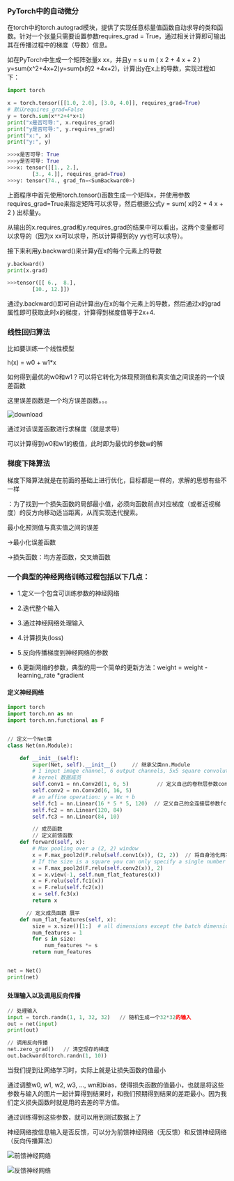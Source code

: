 ### PyTorch中的自动微分

在torch中的torch.autograd模块，提供了实现任意标量值函数自动求导的类和函数。针对一个张量只需要设置参数requires_grad = True，通过相关计算即可输出其在传播过程中的梯度（导数）信息。

如在PyTorch中生成一个矩阵张量x xx，并且y = s u m ( x 2 + 4 x + 2 ) y=sum(x^2+4x+2)y=sum(x的2 +4x+2)，计算出y在x上的导数，实现过程如下：

```python
import torch

x = torch.tensor([[1.0, 2.0], [3.0, 4.0]], requires_grad=True)
# 默认requires_grad=False
y = torch.sum(x**2+4*x+1)
print("x是否可导:", x.requires_grad)
print("y是否可导:", y.requires_grad)
print("x:", x)
print("y:", y)

>>>x是否可导: True
>>>y是否可导: True
>>>x: tensor([[1., 2.],
        [3., 4.]], requires_grad=True)
>>>y: tensor(74., grad_fn=<SumBackward0>)
```

上面程序中首先使用torch.tensor()函数生成一个矩阵x，并使用参数requires_grad=True来指定矩阵可以求导，然后根据公式y = sum( x的2 + 4 x + 2 ) 出标量y。

从输出的x.requires_grad和y.requires_grad的结果中可以看出，这两个变量都可以求导的（因为x xx可以求导，所以计算得到的y yy也可以求导）。

接下来利用y.backward()来计算y在x的每个元素上的导数

```python
y.backward()
print(x.grad)

>>>tensor([[ 6.,  8.],
        [10., 12.]])
```

通过y.backward()即可自动计算出y在x的每个元素上的导数，然后通过x的grad属性即可获取此时x的梯度，计算得到梯度值等于2x+4.




### 线性回归算法

比如要训练一个线性模型

h(x) = w0 + w1*x

如何得到最优的w0和w1？可以将它转化为体现预测值和真实值之间误差的一个误差函数

这里误差函数是一个均方误差函数。。。

![download](/Users/zhangkuang/Documents/College/2022term/深度学习/pic/download.png)



通过对该误差函数进行求梯度（就是求导）

可以计算得到w0和w1的极值，此时即为最优的参数w的解



### 梯度下降算法

梯度下降算法就是在前面的基础上进行优化，目标都是一样的，求解的思想有些不一样

：为了找到一个损失函数的局部最小值，必须向函数前点对应梯度（或者近视梯度）的反方向移动适当距离，从而实现迭代搜索。



最小化预测值与真实值之间的误差

->最小化误差函数

->损失函数：均方差函数，交叉熵函数





### 一个典型的神经网络训练过程包括以下几点：

- 1.定义一个包含可训练参数的神经网络

- 2.迭代整个输入

- 3.通过神经网络处理输入

- 4.计算损失(loss)

- 5.反向传播梯度到神经网络的参数

- 6.更新网络的参数，典型的用一个简单的更新方法：weight = weight - learning_rate *gradient



#### 定义神经网络

```python
import torch
import torch.nn as nn
import torch.nn.functional as F


// 定义一个Net类
class Net(nn.Module):

    def __init__(self):
        super(Net, self).__init__()		// 继承父类nn.Module
        # 1 input image channel, 6 output channels, 5x5 square convolution
        # kernel 数据成员
        self.conv1 = nn.Conv2d(1, 6, 5)			// 定义自己的卷积层参数conv1，conv2
        self.conv2 = nn.Conv2d(6, 16, 5)
        # an affine operation: y = Wx + b
        self.fc1 = nn.Linear(16 * 5 * 5, 120)  // 定义自己的全连接层参数fc1，fc2， fc3
        self.fc2 = nn.Linear(120, 84)
        self.fc3 = nn.Linear(84, 10)

        // 成员函数 
        // 定义前馈函数
    def forward(self, x):
        # Max pooling over a (2, 2) window
        x = F.max_pool2d(F.relu(self.conv1(x)), (2, 2))  // 将自身池化两次
        # If the size is a square you can only specify a single number
        x = F.max_pool2d(F.relu(self.conv2(x)), 2)
        x = x.view(-1, self.num_flat_features(x))
        x = F.relu(self.fc1(x))
        x = F.relu(self.fc2(x))
        x = self.fc3(x)
        return x

      // 定义成员函数 展平	
    def num_flat_features(self, x):
        size = x.size()[1:]  # all dimensions except the batch dimension
        num_features = 1
        for s in size:
            num_features *= s
        return num_features


net = Net()
print(net)
```

##### 

#### 处理输入以及调用反向传播

```python
// 处理输入
input = torch.randn(1, 1, 32, 32)   // 随机生成一个32*32的输入
out = net(input)
print(out)

// 调用反向传播
net.zero_grad()   // 清空现存的梯度
out.backward(torch.randn(1, 10))
```



当我们提到让网络学习时，实际上就是让损失函数的值最小

通过调整w0, w1, w2, w3, ..., wn和bias，使得损失函数的值最小，也就是将这些参数与输入的图片一起计算得到结果时，和我们预期得到结果的差距最小。因为我们定义损失函数时就是用的去差的平方值。

通过训练得到这些参数，就可以用到测试数据上了













神经网络按信息输入是否反馈，可以分为前馈神经网络（无反馈）和反馈神经网络（反向传播算法）

![前馈神经网络](/Users/zhangkuang/Documents/College/2022term/深度学习/pic/前馈神经网络.jpg)

![反馈神经网络](/Users/zhangkuang/Documents/College/2022term/深度学习/pic/反馈神经网络.jpg)